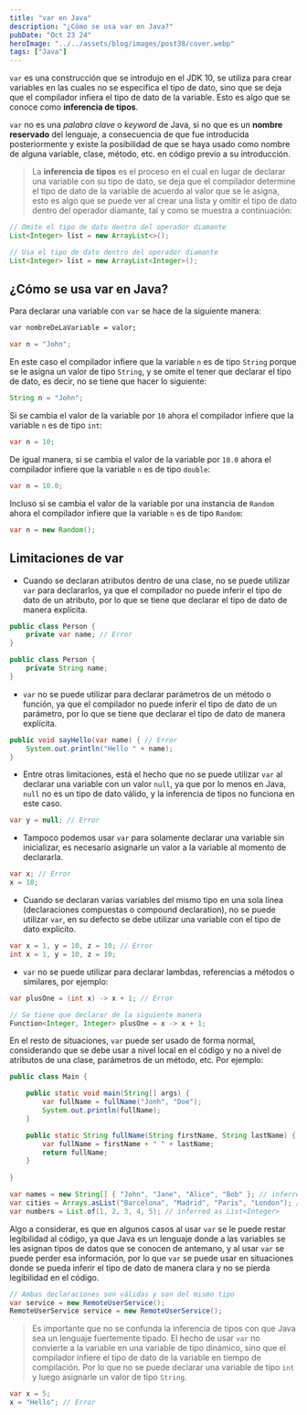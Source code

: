 ```yaml
---
title: "var en Java"
description: "¿Cómo se usa var en Java?"
pubDate: "Oct 23 24"
heroImage: "../../assets/blog/images/post38/cover.webp"
tags: ["Java"]
---
```


`var` es una construcción que se introdujo en el JDK 10, se utiliza para crear variables en las cuales no se especifica el tipo de dato, sino que se deja que el compilador infiera el tipo de dato de la variable. Esto es algo que se conoce como **inferencia de tipos**.

`var` no es una _palabra clave_ o _keyword_ de Java, si no que es un **nombre reservado** del lenguaje, a consecuencia de que fue introducida posteriormente y existe la posibilidad de que se haya usado como nombre de alguna variable, clase, método, etc. en código previo a su introducción.

> La **inferencia de tipos** es el proceso en el cual en lugar de declarar una variable con su tipo de dato, se deja que el compilador determine el tipo de dato de la variable de acuerdo al valor que se le asigna, esto es algo que se puede ver al crear una lista y omitir el tipo de dato dentro del operador diamante, tal y como se muestra a continuación:

```java
// Omite el tipo de dato dentro del operador diamante
List<Integer> list = new ArrayList<>();

// Usa el tipo de dato dentro del operador diamante
List<Integer> list = new ArrayList<Integer>();
```

## ¿Cómo se usa var en Java?

Para declarar una variable con `var` se hace de la siguiente manera:

```txt
var nombreDeLaVariable = valor;
```

```java
var n = "John";
```

En este caso el compilador infiere que la variable `n` es de tipo `String` porque se le asigna un valor de tipo `String`, y se omite el tener que declarar el tipo de dato, es decir, no se tiene que hacer lo siguiente:

```java
String n = "John";
```

Si se cambia el valor de la variable por `10` ahora el compilador infiere que la variable `n` es de tipo `int`:

```java
var n = 10;
```

De igual manera, si se cambia el valor de la variable por `10.0` ahora el compilador infiere que la variable `n` es de tipo `double`:

```java
var n = 10.0;
```

Incluso si se cambia el valor de la variable por una instancia de `Random` ahora el compilador infiere que la variable `n` es de tipo `Random`:

```java
var n = new Random();
```

## Limitaciones de var

- Cuando se declaran atributos dentro de una clase, no se puede utilizar `var` para declararlos, ya que el compilador no puede inferir el tipo de dato de un atributo, por lo que se tiene que declarar el tipo de dato de manera explícita.

```java
public class Person {
    private var name; // Error
}
```

```java
public class Person {
    private String name;
}
```

- `var` no se puede utilizar para declarar parámetros de un método o función, ya que el compilador no puede inferir el tipo de dato de un parámetro, por lo que se tiene que declarar el tipo de dato de manera explícita.

```java
public void sayHello(var name) { // Error
    System.out.println("Hello " + name);
}
```

- Entre otras limitaciones, está el hecho que no se puede utilizar `var` al declarar una variable con un valor `null`, ya que por lo menos en Java, `null` no es un tipo de dato válido, y la inferencia de tipos no funciona en este caso.

```java
var y = null; // Error
```

- Tampoco podemos usar `var` para solamente declarar una variable sin inicializar, es necesario asignarle un valor a la variable al momento de declararla.

```java
var x; // Error
x = 10;
```

- Cuando se declaran varias variables del mismo tipo en una sola línea (declaraciones compuestas o compound declaration), no se puede utilizar `var`, en su defecto se debe utilizar una variable con el tipo de dato explícito.

```java
var x = 1, y = 10, z = 10; // Error
int x = 1, y = 10, z = 10;
```

- `var` no se puede utilizar para declarar lambdas, referencias a métodos o similares, por ejemplo:
 
```java
var plusOne = (int x) -> x + 1; // Error

// Se tiene que declarar de la siguiente manera
Function<Integer, Integer> plusOne = x -> x + 1;
```

En el resto de situaciones, `var` puede ser usado de forma normal, considerando que se debe usar a nivel local en el código y no a nivel de atributos de una clase, parámetros de un método, etc. Por ejemplo:

```java
public class Main {

    public static void main(String[] args) {
        var fullName = fullName("Jonh", "Doe");
        System.out.println(fullName);
    }

    public static String fullName(String firstName, String lastName) {
        var fullName = firstName + " " + lastName;
        return fullName;
    }
    
}
```

```java
var names = new String[] { "John", "Jane", "Alice", "Bob" }; // inferred as String[]
var cities = Arrays.asList("Barcelona", "Madrid", "Paris", "London"); // inferred as List<String>
var numbers = List.of(1, 2, 3, 4, 5); // inferred as List<Integer>
```

Algo a considerar, es que en algunos casos al usar `var` se le puede restar legibilidad al código, ya que Java es un lenguaje donde a las variables se les asignan tipos de datos que se conocen de antemano, y al usar `var` se puede perder esa información, por lo que `var` se puede usar en situaciones donde se pueda inferir el tipo de dato de manera clara y no se pierda legibilidad en el código.

```java
// Ambas declaraciones son válidas y son del mismo tipo
var service = new RemoteUserService();
RemoteUserService service = new RemoteUserService();
```

> Es importante que no se confunda la inferencia de tipos con que Java sea un lenguaje fuertemente tipado. El hecho de usar `var` no convierte a la variable en una variable de tipo dinámico, sino que el compilador infiere el tipo de dato de la variable en tiempo de compilación. Por lo que no se puede declarar una variable de tipo `int` y luego asignarle un valor de tipo `String`.

```java
var x = 5;
x = "Hello"; // Error
```